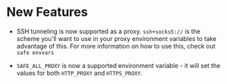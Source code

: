 # New Features

* SSH tunneling is now supported as a proxy. `ssh+socks5://` is the scheme you'll
  want to use in your proxy environment variables to take advantage of this. For
  more information on how to use this, check out `safe envvars`

* `SAFE_ALL_PROXY` is now a supported environment variable - it will set the values
  for both `HTTP_PROXY` and `HTTPS_PROXY`.
